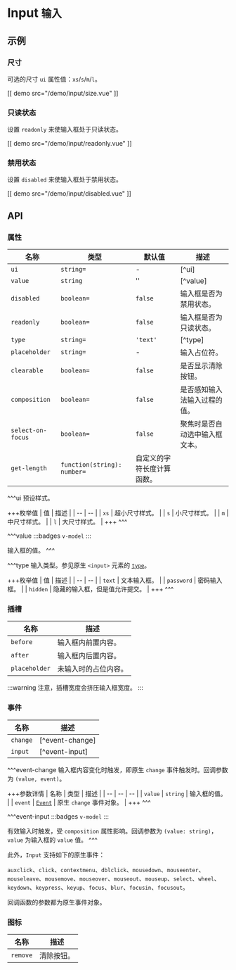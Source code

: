 # Input <small>输入</small>

## 示例

### 尺寸

可选的尺寸 `ui` 属性值：`xs`/`s`/`m`/`l`。

[[ demo src="/demo/input/size.vue" ]]

### 只读状态

设置 `readonly` 来使输入框处于只读状态。

[[ demo src="/demo/input/readonly.vue" ]]

### 禁用状态

设置 `disabled` 来使输入框处于禁用状态。

[[ demo src="/demo/input/disabled.vue" ]]

## API

### 属性

| 名称 | 类型 | 默认值 | 描述 |
| -- | -- | -- | -- |
| `ui` | `string=` | - | [^ui] |
| `value` | `string` | '' | [^value] |
| `disabled` | `boolean=` | `false` | 输入框是否为禁用状态。 |
| `readonly` | `boolean=` | `false` | 输入框是否为只读状态。 |
| `type` | `string=` | `'text'` | [^type] |
| `placeholder` | `string=` | - | 输入占位符。 |
| `clearable` | `boolean=` | `false` | 是否显示清除按钮。 |
| `composition` | `boolean=` | `false` | 是否感知输入法输入过程的值。 |
| `select-on-focus` | `boolean=` | `false` | 聚焦时是否自动选中输入框文本。 |
| `get-length` | `function(string): number=` | 自定义的字符长度计算函数。 |

^^^ui
预设样式。

+++枚举值
| 值 | 描述 |
| -- | -- |
| `xs` | 超小尺寸样式。 |
| `s` | 小尺寸样式。 |
| `m` | 中尺寸样式。 |
| `l` | 大尺寸样式。 |
+++
^^^

^^^value
:::badges
`v-model`
:::

输入框的值。
^^^

^^^type
输入类型。参见原生 `<input>` 元素的 [`type`](https://developer.mozilla.org/zh-CN/docs/Web/HTML/Element/Input#attr-type)。

+++枚举值
| 值 | 描述 |
| -- | -- |
| `text` | 文本输入框。 |
| `password` | 密码输入框。 |
| `hidden` | 隐藏的输入框，但是值允许提交。 |
+++
^^^

### 插槽

| 名称 | 描述 |
| -- | -- |
| `before` | 输入框内前置内容。 |
| `after` | 输入框内后置内容。 |
| `placeholder` | 未输入时的占位内容。 |

:::warning
注意，插槽宽度会挤压输入框宽度。
:::

### 事件

| 名称 | 描述 |
| -- | -- |
| `change` | [^event-change] |
| `input` | [^event-input] |

^^^event-change
输入框内容变化时触发，即原生 `change` 事件触发时。回调参数为 `(value, event)`。

+++参数详情
| 名称 | 类型 | 描述 |
| -- | -- | -- |
| `value` | `string` | 输入框的值。 |
| `event` | [`Event`](https://developer.mozilla.org/zh-CN/docs/Web/Events/change) | 原生 `change` 事件对象。 |
+++
^^^

^^^event-input
:::badges
`v-model`
:::

有效输入时触发，受 `composition` 属性影响。回调参数为 `(value: string)`，`value` 为输入框的 `value` 值。
^^^

此外，`Input` 支持如下的原生事件：

`auxclick`、`click`、`contextmenu`、`dblclick`、`mousedown`、`mouseenter`、`mouseleave`、`mousemove`、`mouseover`、`mouseout`、`mouseup`、`select`、`wheel`、`keydown`、`keypress`、`keyup`、`focus`、`blur`、`focusin`、`focusout`。

回调函数的参数都为原生事件对象。

### 图标

| 名称 | 描述 |
| -- | -- |
| `remove` | 清除按钮。 |
